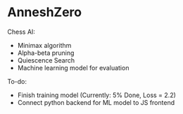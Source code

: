 # AnneshZero

Chess AI:
- Minimax algorithm
- Alpha-beta pruning
- Quiescence Search
- Machine learning model for evaluation

To-do:
- Finish training model (Currently: 5% Done, Loss = 2.2)
- Connect python backend for ML model to JS frontend

